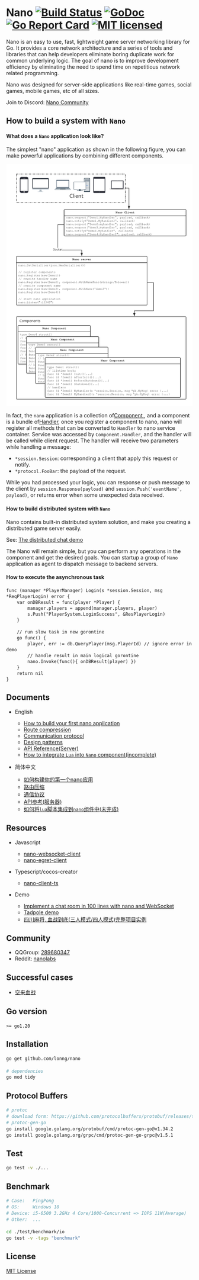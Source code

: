 # Nano [![Build Status][1]][2] [![GoDoc][3]][4] [![Go Report Card][5]][6] [![MIT licensed][7]][8]

[1]: https://github.com/timandy/nano/actions/workflows/go.yml/badge.svg?branch=master

[2]: https://github.com/timandy/nano/actions/workflows/go.yml

[3]: https://godoc.org/github.com/timandy/nano?status.svg

[4]: https://godoc.org/github.com/timandy/nano

[5]: https://goreportcard.com/badge/github.com/timandy/nano

[6]: https://goreportcard.com/report/github.com/timandy/nano

[7]: https://img.shields.io/badge/license-MIT-blue.svg

[8]: LICENSE

Nano is an easy to use, fast, lightweight game server networking library for Go.
It provides a core network architecture and a series of tools and libraries that
can help developers eliminate boring duplicate work for common underlying logic.
The goal of nano is to improve development efficiency by eliminating the need to
spend time on repetitious network related programming.

Nano was designed for server-side applications like real-time games, social games,
mobile games, etc of all sizes.

Join to Discord: [Nano Community](https://discord.gg/eHEDrBH5PV)

## How to build a system with `Nano`

#### What does a `Nano` application look like?

The simplest "nano" application as shown in the following figure, you can make powerful applications by combining different components.

![Application](.docs/media/application.png)

In fact, the `nano` application is a collection of[Component ](./.docs/get_started.md#component) , and a component is a bundle of[Handler](./.docs/get_started.md#handler), once you register a component to nano, nano will register all methods that can be converted to `Handler` to nano service container. Service was accessed by `Component.Handler`, and the handler will be called while client request. The handler will receive two parameters while handling a message:

- `*session.Session`: corresponding a client that apply this request or notify.
- `*protocol.FooBar`: the payload of the request.

While you had processed your logic, you can response or push message to the client by `session.Response(payload)` and `session.Push('eventName', payload)`, or returns error when some unexpected data received.

#### How to build distributed system with `Nano`

Nano contains built-in distributed system solution, and make you creating a distributed game server easily.

See: [The distributed chat demo](https://github.com/timandy/nano/tree/master/test/examples/cluster)

The Nano will remain simple, but you can perform any operations in the component and get the desired goals. You can startup a group of `Nano` application as agent to dispatch message to backend servers.

#### How to execute the asynchronous task

```golang
func (manager *PlayerManager) Login(s *session.Session, msg *ReqPlayerLogin) error {
    var onDBResult = func(player *Player) {
        manager.players = append(manager.players, player)
        s.Push("PlayerSystem.LoginSuccess", &ResPlayerLogin)
    }
    
    // run slow task in new gorontine
    go func() {
        player, err := db.QueryPlayer(msg.PlayerId) // ignore error in demo
        // handle result in main logical gorontine
        nano.Invoke(func(){ onDBResult(player) })
    }
    return nil
}
```

## Documents

- English
    + [How to build your first nano application](./.docs/get_started.md)
    + [Route compression](./.docs/route_compression.md)
    + [Communication protocol](./.docs/communication_protocol.md)
    + [Design patterns](./.docs/design_patterns.md)
    + [API Reference(Server)](https://godoc.org/github.com/lonnng/nano)
    + [How to integrate `Lua` into `Nano` component(incomplete)](.)

- 简体中文
    + [如何构建你的第一个nano应用](./.docs/get_started_zh_CN.md)
    + [路由压缩](./.docs/route_compression_zh_CN.md)
    + [通信协议](./.docs/communication_protocol_zh_CN.md)
    + [API参考(服务器)](https://godoc.org/github.com/lonnng/nano)
    + [如何将`lua`脚本集成到`nano`组件中(未完成)](.)

## Resources

- Javascript
    + [nano-websocket-client](https://github.com/lonnng/nano-websocket-client)
    + [nano-egret-client](https://github.com/lonnng/nano-egret-client)

- Typescript/cocos-creator
    + [nano-client-ts](https://github.com/adoontheway/nano-client-ts)

- Demo
    + [Implement a chat room in 100 lines with nano and WebSocket](./examples/demo/chat)
    + [Tadpole demo](./examples/demo/tadpole)
    + [四川麻将, 血战到底(三人模式/四人模式)完整项目实例](https://github.com/lonnng/nanoserver)

## Community

- QQGroup: [289680347](https://jq.qq.com/?_wv=1027&k=4EMMaha)
- Reddit: [nanolabs](https://www.reddit.com/r/nanolabs/)

## Successful cases

- [空来血战](https://fir.im/tios)

## Go version

`>= go1.20`

## Installation

```bash
go get github.com/lonng/nano

# dependencies
go mod tidy
```

## Protocol Buffers

```bash
# protoc
# download form: https://github.com/protocolbuffers/protobuf/releases/tag/v31.1
# protoc-gen-go
go install google.golang.org/protobuf/cmd/protoc-gen-go@v1.34.2
go install google.golang.org/grpc/cmd/protoc-gen-go-grpc@v1.5.1
```

## Test

```bash
go test -v ./...
```

## Benchmark

```bash
# Case:   PingPong
# OS:     Windows 10
# Device: i5-6500 3.2GHz 4 Core/1000-Concurrent => IOPS 11W(Average)
# Other:  ...

cd ./test/benchmark/io
go test -v -tags "benchmark"
```

## License

[MIT License](./LICENSE)
